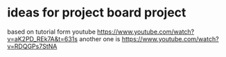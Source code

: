 # ideas for project board project

based on tutorial form youtube
https://www.youtube.com/watch?v=aK2PD_REk7A&t=631s another one is https://www.youtube.com/watch?v=RDQGPs7StNA
